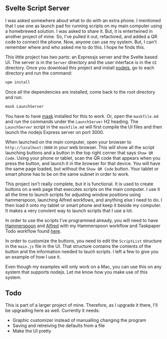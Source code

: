 ## Svelte Script Server

I was asked somewhere about what to do with an extra phone. I mentioned that I use 
one as launch pad for running scripts on my main computer using a homebrewed solution. 
I was asked to share it. But, it is entertwined in another project of mine. So, I've 
pulled it out, refactored, and added a QR code to connect the phone. Now, anyone can 
use my system. But, I can't remember where and who asked me to do this. I hope he finds 
this.

This little project has two parts: an Expressjs server and the Svelte based 
UI. The server is in the `Server` directory and the user interface is in the 
`UI` directory. Once you download this project and install [nodejs](https://nodejs.org/en/), go to each directory and 
run the command:

```sh
npm install
```

Once all the dependencies are installed, come back to the root directory and 
run:

```sh
mask LaunchServer
```

You have to have [mask](https://github.com/jakedeichert/mask) installed for this to work. Or, open the `maskfile.md` 
and run the commands under the `LaunchServer` H2 heading. The `LaunchServer` script in the 
`maskfile.md` will first compile the UI files and then launch the nodejs Express server on 
port 3000.

When launched on the main computer, open your browser to `http://localhost:3000` in 
your web browser. This will show all the script launching buttons and a button in the top right 
corner that says `Show QR Code`. Using your phone or tablet, scan the QR code that 
appears when you press the button, and launch it in the browser for that device. You 
will have the same page loaded, 
but without the `Show QR Code` button. Your tablet or smart phone has to be 
on the same subnet in order to work.

This project isn't really complete, but it is functional. It is used to 
create buttons on a web page that executes scripts on the main computer. I 
use it all the time to launch scripts for adjusting window positions using 
hammerspoon, launching Alfred workfows, and anything else I need to do. I 
then load it onto my tablet or smart phone and keep it beside my computer. 
It makes a very convient way to launch scripts that I use a lot.

In order to use the scripts I've programmed already, you will need to have [Hammerspoon](https://www.hammerspoon.org/) 
and [Alfred](https://www.alfredapp.com/) with my Hammerspoon workflow and Taskpaper Todo 
workflow found [here](https://github.com/raguay/MyAlfred).

In order to customize the buttons, you need to edit the `ScriptList` structure 
in the `main.js` file in the UI. That structure contains the contents of the 
button and the information needed to lauch scripts. I left a few to give you 
an example of how I use it.

Even though my examples will only work on a Mac, you can use this on any system 
that supports nodejs. Let me know how you make use of this system.

## Todo

This is part of a larger project of mine. Therefore, as I upgrade it there, 
I'll be upgrading here as well. Currently it needs:

- Graphic customizer instead of manualling changing the program
- Saving and retreiving the defaults from a file
- Make the UI pretty

